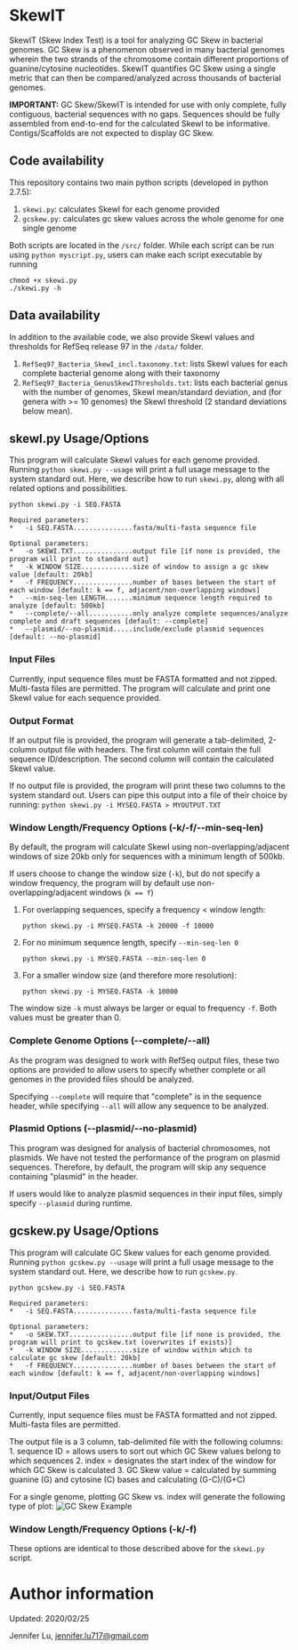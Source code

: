 # SkewIT
SkewIT (Skew Index Test) is a tool for analyzing GC Skew in bacterial genomes. GC Skew is a phenomenon observed in many bacterial genomes wherein the two strands of the chromosome contain different proportions of guanine/cytosine nucleotides. SkewIT quantifies GC Skew using a single metric that can then be compared/analyzed across thousands of bacterial genomes.

**IMPORTANT:** GC Skew/SkewIT is intended for use with only complete, fully contiguous, bacterial sequences with no gaps. Sequences should be fully assembled from end-to-end for the calculated SkewI to be informative. Contigs/Scaffolds are not expected to display GC Skew. 

## Code availability 
This repository contains two main python scripts (developed in python 2.7.5):
1. `skewi.py`: calculates SkewI for each genome provided
2. `gcskew.py`: calculates gc skew values across the whole genome for one single genome

Both scripts are located in the `/src/` folder. While each script can be run using `python myscript.py`, users can make each script executable by running
 
    chmod +x skewi.py 
    ./skewi.py -h

## Data availability
In addition to the available code, we also provide SkewI values and thresholds for RefSeq release 97 in the `/data/` folder.
1. `RefSeq97_Bacteria_SkewI_incl.taxonomy.txt`: lists SkewI values for each complete bacterial genome along with their taxonomy 
2. `RefSeq97_Bacteria_GenusSkewIThresholds.txt`: lists each bacterial genus with the number of genomes, SkewI mean/standard deviation, and (for genera with >= 10 genomes) the SkewI threshold (2 standard deviations below mean). 

## skewI.py Usage/Options
This program will calculate SkewI values for each genome provided. Running `python skewi.py --usage` will print a full usage message to the system standard out. 
Here, we describe how to run `skewi.py`, along with all related options and possibilities. 

    python skewi.py -i SEQ.FASTA

    Required parameters:
    *   -i SEQ.FASTA...............fasta/multi-fasta sequence file
   
    Optional parameters:
    *   -o SKEWI.TXT...............output file [if none is provided, the program will print to standard out]
    *   -k WINDOW SIZE.............size of window to assign a gc skew value [default: 20kb] 
    *   -f FREQUENCY...............number of bases between the start of each window [default: k == f, adjacent/non-overlapping windows]
    *   --min-seq-len LENGTH.......minimum sequence length required to analyze [default: 500kb]
    *   --complete/--all...........only analyze complete sequences/analyze complete and draft sequences [default: --complete]
    *   --plasmid/--no-plasmid.....include/exclude plasmid sequences [default: --no-plasmid]

### Input Files

Currently, input sequence files must be FASTA formatted and not zipped. Multi-fasta files are permitted. The program will calculate and print one SkewI value for each sequence provided. 

### Output Format

If an output file is provided, the program will generate a tab-delimited, 2-column output file with headers. The first column will contain the full sequence ID/description. The second column will contain the calculated SkewI value. 

If no output file is provided, the program will print these two columns to the system standard out. Users can pipe this output into a file of their choice by running:
        `python skewi.py -i MYSEQ.FASTA > MYOUTPUT.TXT`


### Window Length/Frequency Options (-k/-f/--min-seq-len)
    
By default, the program will calculate SkewI using non-overlapping/adjacent windows of size 20kb only for sequences with a minimum length of 500kb. 

If users choose to change the window size (`-k`), but do not specify a window frequency, the program will by default use non-overlapping/adjacent windows (`k == f`) 

1. For overlapping sequences, specify a frequency < window length:
        
    `python skewi.py -i MYSEQ.FASTA -k 20000 -f 10000`

2. For no minimum sequence length, specify `--min-seq-len 0`
    
    `python skewi.py -i MYSEQ.FASTA --min-seq-len 0`

3. For a smaller window size (and therefore more resolution):
        
    `python skewi.py -i MYSEQ.FASTA -k 10000` 
    
The window size `-k` must always be larger or equal to frequency `-f`. Both values must be greater than 0. 
    

### Complete Genome Options (--complete/--all)
As the program was designed to work with RefSeq output files, these two options are provided to allow users to specify whether complete or all genomes in the provided files should be analyzed.

Specifying `--complete` will require that "complete" is in the sequence header, while specifying `--all` will allow any sequence to be analyzed. 
    


### Plasmid Options (--plasmid/--no-plasmid)
This program was designed for analysis of bacterial chromosomes, not plasmids. We have not tested the performance of the program on plasmid sequences. Therefore, by default, the program will skip any sequence containing "plasmid" in the header. 

If users would like to analyze plasmid sequences in their input files, simply specify `--plasmid` during runtime. 

## gcskew.py Usage/Options
This program will calculate GC Skew values for each genome provided. Running `python gcskew.py --usage` will print a full usage message to the system standard out. 
Here, we describe how to run `gcskew.py`. 

    python gcskew.py -i SEQ.FASTA

    Required parameters:
    *   -i SEQ.FASTA...............fasta/multi-fasta sequence file
   
    Optional parameters:
    *   -o SKEW.TXT................output file [if none is provided, the program will print to gcskew.txt (overwrites if exists)] 
    *   -k WINDOW SIZE.............size of window within which to calculate gc skew [default: 20kb] 
    *   -f FREQUENCY...............number of bases between the start of each window [default: k == f, adjacent/non-overlapping windows]

### Input/Output Files

Currently, input sequence files must be FASTA formatted and not zipped. Multi-fasta files are permitted. 

The output file is a 3 column, tab-delimited file with the following columns: 
    1. sequence ID = allows users to sort out which GC Skew values belong to which sequences
    2. index = designates the start index of the window for which GC Skew is calculated
    3. GC Skew value = calculated by summing guanine (G) and cytosine (C) bases and calculating (G-C)/(G+C)

For a single genome, plotting GC Skew vs. index will generate the following type of plot: 
![GC Skew Example](https://raw.githubusercontent.com/jenniferlu717/SkewIT/data/example_gcskew.png)

### Window Length/Frequency Options (-k/-f)

These options are identical to those described above for the `skewi.py` script.   

# Author information
Updated: 2020/02/25 

Jennifer Lu, jennifer.lu717@gmail.com 
